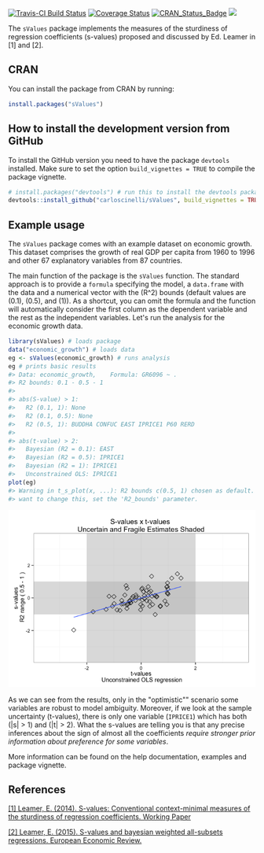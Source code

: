 <!-- README.md is generated from README.Rmd. Please edit that file -->
[![Travis-CI Build Status](https://travis-ci.org/carloscinelli/sValues.svg?branch=master)](https://travis-ci.org/carloscinelli/sValues) [![Coverage Status](https://img.shields.io/codecov/c/github/carloscinelli/sValues/master.svg)](https://codecov.io/github/carloscinelli/sValues?branch=master) [![CRAN\_Status\_Badge](http://www.r-pkg.org/badges/version/sValues)](http://cran.r-project.org/web/packages/sValues) ![](http://cranlogs.r-pkg.org/badges/grand-total/sValues)

The `sValues` package implements the measures of the sturdiness of regression coefficients (s-values) proposed and discussed by Ed. Leamer in [1] and [2].

CRAN
----

You can install the package from CRAN by running:

``` r
install.packages("sValues")
```

How to install the development version from GitHub
--------------------------------------------------

To install the GitHub version you need to have the package `devtools` installed. Make sure to set the option `build_vignettes = TRUE` to compile the package vignette.

``` r
# install.packages("devtools") # run this to install the devtools package
devtools::install_github("carloscinelli/sValues", build_vignettes = TRUE)
```

Example usage
-------------

The `sValues` package comes with an example dataset on economic growth. This dataset comprises the growth of real GDP per capita from 1960 to 1996 and other 67 explanatory variables from 87 countries.

The main function of the package is the `sValues` function. The standard approach is to provide a `formula` specifying the model, a `data.frame` with the data and a numerical vector with the \(R^2\) bounds (default values are \(0.1\), \(0.5\), and \(1\)). As a shortcut, you can omit the formula and the function will automatically consider the first column as the dependent variable and the rest as the independent variables. Let's run the analysis for the economic growth data.

``` r
library(sValues) # loads package
data("economic_growth") # loads data
eg <- sValues(economic_growth) # runs analysis
eg # prints basic results
#> Data: economic_growth,    Formula: GR6096 ~ .
#> R2 bounds: 0.1 - 0.5 - 1
#> 
#> abs(S-value) > 1:
#>   R2 (0.1, 1): None 
#>   R2 (0.1, 0.5): None 
#>   R2 (0.5, 1): BUDDHA CONFUC EAST IPRICE1 P60 RERD 
#> 
#> abs(t-value) > 2:
#>   Bayesian (R2 = 0.1): EAST 
#>   Bayesian (R2 = 0.5): IPRICE1 
#>   Bayesian (R2 = 1): IPRICE1 
#>   Unconstrained OLS: IPRICE1
plot(eg)
#> Warning in t_s_plot(x, ...): R2 bounds c(0.5, 1) chosen as default. If you
#> want to change this, set the 'R2_bounds' parameter.
```

![](README-unnamed-chunk-4-1.png)

As we can see from the results, only in the "optimistic"" scenario some variables are robust to model ambiguity. Moreover, if we look at the sample uncertainty (t-values), there is only one variable (`IPRICE1`) which has both \(|s| > 1\) and \(|t| > 2\). What the s-values are telling you is that any precise inferences about the sign of almost all the coefficients *require stronger prior information about preference for some variables*.

More information can be found on the help documentation, examples and package vignette.

References
----------

[[1] Leamer, E. (2014). S-values: Conventional context-minimal measures of the sturdiness of regression coefficients. Working Paper](http://www.anderson.ucla.edu/faculty/edward.leamer/documents/Leamer_on_Conventional_Measures_of_Model_Ambiguity.pdf)

[[2] Leamer, E. (2015). S-values and bayesian weighted all-subsets regressions. European Economic Review.](http://www.sciencedirect.com/science/article/pii/S0014292115000641)
